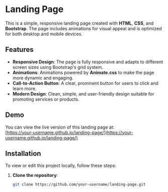 # Landing Page

This is a simple, responsive landing page created with **HTML**, **CSS**, and **Bootstrap**. The page includes animations for visual appeal and is optimized for both desktop and mobile devices.

## Features
- **Responsive Design**: The page is fully responsive and adapts to different screen sizes using Bootstrap's grid system.
- **Animations**: Animations powered by **Animate.css** to make the page more dynamic and engaging.
- **Call-to-Action Button**: A clear, prominent button for users to click and learn more.
- **Modern Design**: Clean, simple, and user-friendly design suitable for promoting services or products.

## Demo

You can view the live version of this landing page at:  
[https://your-username.github.io/landing-page/](https://your-username.github.io/landing-page/)

## Installation

To view or edit this project locally, follow these steps:

1. **Clone the repository**:
   ```bash
   git clone https://github.com/your-username/landing-page.git
